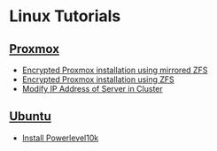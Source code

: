 # Linux Tutorials

## [Proxmox](proxmox/README.md)

- [Encrypted Proxmox installation using mirrored ZFS](proxmox/encrypted-proxmox-installation-using-mirrored-zfs.md)
- [Encrypted Proxmox installation using ZFS](proxmox/encrypted-proxmox-installation-using-zfs.md)
- [Modify IP Address of Server in Cluster](proxmox/modify-ip-address-of-server-in-cluster.md)

## [Ubuntu](ubuntu/README.md)

- [Install Powerlevel10k](ubuntu/install-p10k.md)
